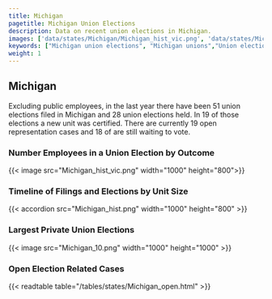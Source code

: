 ```yaml
---
title: Michigan
pagetitle: Michigan Union Elections
description: Data on recent union elections in Michigan.
images: ['data/states/Michigan/Michigan_hist_vic.png', 'data/states/Michigan/Michigan_hist_size.png', 'data/states/Michigan/Michigan_10.png']
keywords: ["Michigan union elections", "Michigan unions","Union elections"]
weight: 1
---
```

##  Michigan

Excluding public employees, in the last year there have been 51 union elections filed in Michigan and 28 union elections held. In 19 of those elections a new unit was certified. There are currently 19 open representation cases and 18 of are still waiting to vote.

### Number Employees in a Union Election by Outcome
{{< image src="Michigan_hist_vic.png" width="1000" height="800">}}

### Timeline of Filings and Elections by Unit Size
{{< accordion src="Michigan_hist.png" width="1000" height="800" >}}

### Largest Private Union Elections
{{< image src="Michigan_10.png" width="1000" height="1000"  >}}

### Open Election Related Cases
{{< readtable table="/tables/states/Michigan_open.html" >}}

